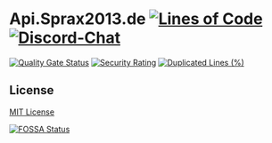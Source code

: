 # Api.Sprax2013.de [![Lines of Code](https://sonarcloud.io/api/project_badges/measure?project=Sprax2013_Api.Sprax2013.de&metric=ncloc)](https://sonarcloud.io/dashboard?id=Sprax2013_Api.Sprax2013.de) [![Discord-Chat](https://img.shields.io/discord/344982818863972352?label=Discord&logo=discord&logoColor=white)](https://sprax.me/discord)
[![Quality Gate Status](https://sonarcloud.io/api/project_badges/measure?project=Sprax2013_Api.Sprax2013.de&metric=alert_status)](https://sonarcloud.io/dashboard?id=Sprax2013_Api.Sprax2013.de) [![Security Rating](https://sonarcloud.io/api/project_badges/measure?project=Sprax2013_Api.Sprax2013.de&metric=security_rating)](https://sonarcloud.io/dashboard?id=Sprax2013_Api.Sprax2013.de) [![Duplicated Lines (%)](https://sonarcloud.io/api/project_badges/measure?project=Sprax2013_Api.Sprax2013.de&metric=duplicated_lines_density)](https://sonarcloud.io/dashboard?id=Sprax2013_Api.Sprax2013.de)

<!--
Mc-Auth-Web is used for [mc-auth.com](https://mc-auth.com). You can easily login with your Minecraft-Account without giving your password or account e-mail away! This way you can securely login to third-party services that use [mc-auth.com](https://mc-auth.com).

It aims to be highly transparent to users **and** developers.
Thanks to this transparency it is easily compliant with most data protection laws e.g. the **[GDPR](https://en.wikipedia.org/wiki/General_Data_Protection_Regulation)**.

### Another Authentificatio Service for Minecraft? Really?
I know there is *[MCAuth](https://github.com/MC-Auth) by inventivetalent* or *[Minecraft oAuth](https://mc-oauth.net/) by Deftware* (and some more) but I wanted something different for my project [SkinDB.net](https://skindb.net).
They look neat and both work, but mentions nowhere what happens with your data (I live inside the EU, so I need to be GDPR compliant!).
Another problem would be that I wanted full oAuth2 implementation. What normally would be done by Mojang as account holders, but they didn't (at least until now).

So I read some [oAuth2 paper](https://tools.ietf.org/html/rfc6749) and started writeing down what [mc-auth.com](https://mc-auth.com) should be able to do and what the user should be able to do.


## Setup
**You'll need [Node.js and npm](https://nodejs.org/en/download/package-manager/) on your machine and a PostgreSQL instance**

1. Prepare your PostgreSQL server by running the commands inside `./tables.sql`
2. `npm install`
3. `npm start`
4. Configure all files inside `./storage` (automatically generated)
5. Edit the first variables of the files `./storage.js` and `./.static/script-login.js`
6. Type `rs` into the console or restart the process
-->

<!--
## Contributors ✨
<table>
  <tr>
    <td align="center"><a href="https://github.com/JonasAlpha"><img src="https://avatars1.githubusercontent.com/u/35976079?s=460&v=4" width="100px" alt=""><br><sub><b>Jonas</b></sub></a><br>🎨 Logo and Banner</td>
  </tr>
</table>
-->

## License
[MIT License](./LICENSE)

[![FOSSA Status](https://app.fossa.com/api/projects/git%2Bgithub.com%2FSprax2013%2FApi.Sprax2013.de.svg?type=large)](https://app.fossa.com/projects/git%2Bgithub.com%2FSprax2013%2FApi.Sprax2013.de?ref=badge_large)
